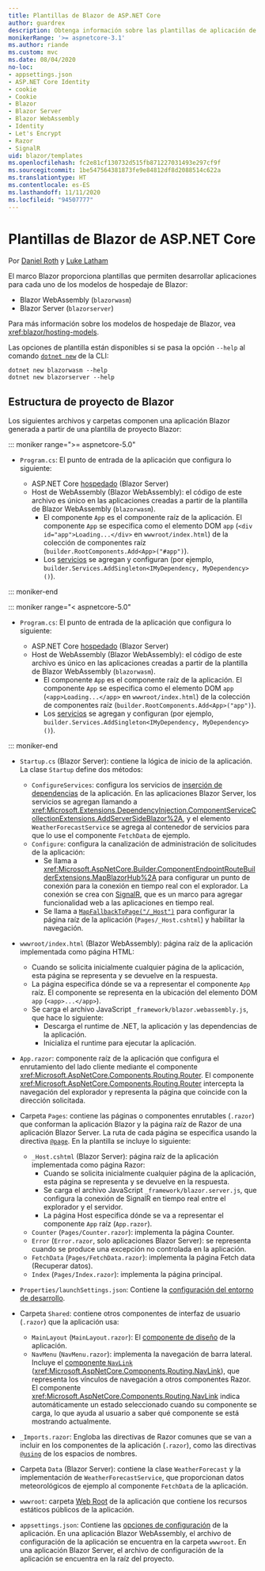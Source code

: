```yaml
---
title: Plantillas de Blazor de ASP.NET Core
author: guardrex
description: Obtenga información sobre las plantillas de aplicación de Blazor de ASP.NET Core y la estructura de proyecto de Blazor.
monikerRange: '>= aspnetcore-3.1'
ms.author: riande
ms.custom: mvc
ms.date: 08/04/2020
no-loc:
- appsettings.json
- ASP.NET Core Identity
- cookie
- Cookie
- Blazor
- Blazor Server
- Blazor WebAssembly
- Identity
- Let's Encrypt
- Razor
- SignalR
uid: blazor/templates
ms.openlocfilehash: fc2e81cf130732d515fb871227031493e297cf9f
ms.sourcegitcommit: 1be547564381873fe9e84812df8d2088514c622a
ms.translationtype: HT
ms.contentlocale: es-ES
ms.lasthandoff: 11/11/2020
ms.locfileid: "94507777"
---
```

# <a name="aspnet-core-no-locblazor-templates"></a>Plantillas de Blazor de ASP.NET Core

Por [Daniel Roth](https://github.com/danroth27) y [Luke Latham](https://github.com/guardrex)

El marco Blazor proporciona plantillas que permiten desarrollar aplicaciones para cada uno de los modelos de hospedaje de Blazor:

* Blazor WebAssembly (`blazorwasm`)
* Blazor Server (`blazorserver`)

Para más información sobre los modelos de hospedaje de Blazor, vea <xref:blazor/hosting-models>.

Las opciones de plantilla están disponibles si se pasa la opción `--help` al comando [`dotnet new`](/dotnet/core/tools/dotnet-new) de la CLI:

```dotnetcli
dotnet new blazorwasm --help
dotnet new blazorserver --help
```

## <a name="no-locblazor-project-structure"></a>Estructura de proyecto de Blazor

Los siguientes archivos y carpetas componen una aplicación Blazor generada a partir de una plantilla de proyecto Blazor:

::: moniker range=">= aspnetcore-5.0"

* `Program.cs`: El punto de entrada de la aplicación que configura lo siguiente:

  * ASP.NET Core [hospedado](xref:fundamentals/host/generic-host) (Blazor Server)
  * Host de WebAssembly (Blazor WebAssembly): el código de este archivo es único en las aplicaciones creadas a partir de la plantilla de Blazor WebAssembly (`blazorwasm`).
    * El componente `App` es el componente raíz de la aplicación. El componente `App` se especifica como el elemento DOM `app` (`<div id="app">Loading...</div>` en `wwwroot/index.html`) de la colección de componentes raíz (`builder.RootComponents.Add<App>("#app")`).
    * Los [servicios](xref:blazor/fundamentals/dependency-injection) se agregan y configuran (por ejemplo, `builder.Services.AddSingleton<IMyDependency, MyDependency>()`).

::: moniker-end

::: moniker range="< aspnetcore-5.0"

* `Program.cs`: El punto de entrada de la aplicación que configura lo siguiente:

  * ASP.NET Core [hospedado](xref:fundamentals/host/generic-host) (Blazor Server)
  * Host de WebAssembly (Blazor WebAssembly): el código de este archivo es único en las aplicaciones creadas a partir de la plantilla de Blazor WebAssembly (`blazorwasm`).
    * El componente `App` es el componente raíz de la aplicación. El componente `App` se especifica como el elemento DOM `app` (`<app>Loading...</app>` en `wwwroot/index.html`) de la colección de componentes raíz (`builder.RootComponents.Add<App>("app")`).
    * Los [servicios](xref:blazor/fundamentals/dependency-injection) se agregan y configuran (por ejemplo, `builder.Services.AddSingleton<IMyDependency, MyDependency>()`).

::: moniker-end

* `Startup.cs` (Blazor Server): contiene la lógica de inicio de la aplicación. La clase `Startup` define dos métodos:

  * `ConfigureServices`: configura los servicios de [inserción de dependencias](xref:fundamentals/dependency-injection) de la aplicación. En las aplicaciones Blazor Server, los servicios se agregan llamando a <xref:Microsoft.Extensions.DependencyInjection.ComponentServiceCollectionExtensions.AddServerSideBlazor%2A>, y el elemento `WeatherForecastService` se agrega al contenedor de servicios para que lo use el componente `FetchData` de ejemplo.
  * `Configure`: configura la canalización de administración de solicitudes de la aplicación:
    * Se llama a <xref:Microsoft.AspNetCore.Builder.ComponentEndpointRouteBuilderExtensions.MapBlazorHub%2A> para configurar un punto de conexión para la conexión en tiempo real con el explorador. La conexión se crea con [SignalR](xref:signalr/introduction), que es un marco para agregar funcionalidad web a las aplicaciones en tiempo real.
    * Se llama a [`MapFallbackToPage("/_Host")`](xref:Microsoft.AspNetCore.Builder.RazorPagesEndpointRouteBuilderExtensions.MapFallbackToPage*) para configurar la página raíz de la aplicación (`Pages/_Host.cshtml`) y habilitar la navegación.

* `wwwroot/index.html` (Blazor WebAssembly): página raíz de la aplicación implementada como página HTML:
  * Cuando se solicita inicialmente cualquier página de la aplicación, esta página se representa y se devuelve en la respuesta.
  * La página especifica dónde se va a representar el componente `App` raíz. El componente se representa en la ubicación del elemento DOM `app` (`<app>...</app>`).
  * Se carga el archivo JavaScript `_framework/blazor.webassembly.js`, que hace lo siguiente:
    * Descarga el runtime de .NET, la aplicación y las dependencias de la aplicación.
    * Inicializa el runtime para ejecutar la aplicación.

* `App.razor`: componente raíz de la aplicación que configura el enrutamiento del lado cliente mediante el componente <xref:Microsoft.AspNetCore.Components.Routing.Router>. El componente <xref:Microsoft.AspNetCore.Components.Routing.Router> intercepta la navegación del explorador y representa la página que coincide con la dirección solicitada.

* Carpeta `Pages`: contiene las páginas o componentes enrutables (`.razor`) que conforman la aplicación Blazor y la página raíz de Razor de una aplicación Blazor Server. La ruta de cada página se especifica usando la directiva [`@page`](xref:mvc/views/razor#page). En la plantilla se incluye lo siguiente:
  * `_Host.cshtml` (Blazor Server): página raíz de la aplicación implementada como página Razor:
    * Cuando se solicita inicialmente cualquier página de la aplicación, esta página se representa y se devuelve en la respuesta.
    * Se carga el archivo JavaScript `_framework/blazor.server.js`, que configura la conexión de SignalR en tiempo real entre el explorador y el servidor.
    * La página Host especifica dónde se va a representar el componente `App` raíz (`App.razor`).
  * `Counter` (`Pages/Counter.razor`): implementa la página Counter.
  * `Error` (`Error.razor`, solo aplicaciones Blazor Server): se representa cuando se produce una excepción no controlada en la aplicación.
  * `FetchData` (`Pages/FetchData.razor`): implementa la página Fetch data (Recuperar datos).
  * `Index` (`Pages/Index.razor`): implementa la página principal.
  
* `Properties/launchSettings.json`: Contiene la [configuración del entorno de desarrollo](xref:fundamentals/environments#development-and-launchsettingsjson).

* Carpeta `Shared`: contiene otros componentes de interfaz de usuario (`.razor`) que la aplicación usa:
  * `MainLayout` (`MainLayout.razor`): El [componente de diseño](xref:blazor/layouts) de la aplicación.
  * `NavMenu` (`NavMenu.razor`): implementa la navegación de barra lateral. Incluye el [componente `NavLink`](xref:blazor/fundamentals/routing#navlink-component) (<xref:Microsoft.AspNetCore.Components.Routing.NavLink>), que representa los vínculos de navegación a otros componentes Razor. El componente <xref:Microsoft.AspNetCore.Components.Routing.NavLink> indica automáticamente un estado seleccionado cuando su componente se carga, lo que ayuda al usuario a saber qué componente se está mostrando actualmente.

* `_Imports.razor`: Engloba las directivas de Razor comunes que se van a incluir en los componentes de la aplicación (`.razor`), como las directivas [`@using`](xref:mvc/views/razor#using) de los espacios de nombres.

* Carpeta `Data` (Blazor Server): contiene la clase `WeatherForecast` y la implementación de `WeatherForecastService`, que proporcionan datos meteorológicos de ejemplo al componente `FetchData` de la aplicación.

* `wwwroot`: carpeta [Web Root](xref:fundamentals/index#web-root) de la aplicación que contiene los recursos estáticos públicos de la aplicación.

* `appsettings.json`: Contiene las [opciones de configuración](xref:blazor/fundamentals/configuration) de la aplicación. En una aplicación Blazor WebAssembly, el archivo de configuración de la aplicación se encuentra en la carpeta `wwwroot`. En una aplicación Blazor Server, el archivo de configuración de la aplicación se encuentra en la raíz del proyecto.
